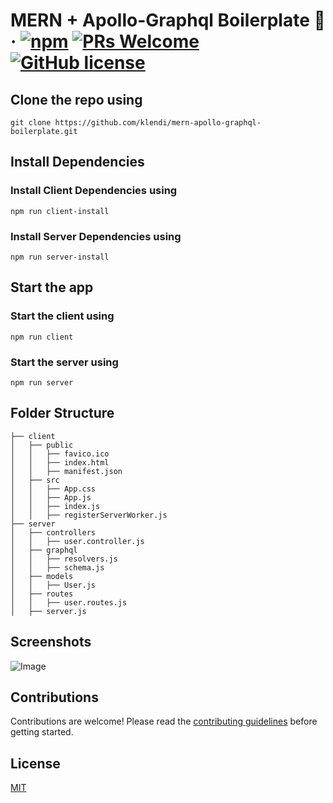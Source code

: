 # MERN + Apollo-Graphql Boilerplate :rocket: &middot; [![npm](https://img.shields.io/npm/v/npm.svg?style=flat-square)](https://www.npmjs.com/package/npm) [![PRs Welcome](https://img.shields.io/badge/PRs-welcome-brightgreen.svg?style=flat-square)](http://makeapullrequest.com) [![GitHub license](https://img.shields.io/badge/license-MIT-blue.svg?style=flat-square)](LICENSE)

## Clone the repo using

    git clone https://github.com/klendi/mern-apollo-graphql-boilerplate.git

## Install Dependencies

### Install Client Dependencies using

    npm run client-install

### Install Server Dependencies using

    npm run server-install

## Start the app

### Start the client using

    npm run client

### Start the server using

    npm run server

## Folder Structure

```
├── client
│	├── public
│	│	├── favico.ico
│	│	├── index.html
│	│	├── manifest.json
│	├── src
│	│	├── App.css
│	│	├── App.js
│	│	├── index.js
│	│	├── registerServerWorker.js
├── server
│	├── controllers
│	│	├── user.controller.js
│	├── graphql
│	│	├── resolvers.js
│	│	├── schema.js
│	├── models
│	│	├── User.js
│	├── routes
│	│	├── user.routes.js
│	├── server.js
```

## Screenshots

![Image](https://imgur.com/xbtg582.png)

## Contributions

Contributions are welcome! Please read the [contributing guidelines](https://github.com/klendi/react-movies/blob/master/CONTRIBUTING.md) before getting started.

## License

[MIT](https://github.com/klendi/react-moves/blob/master/LICENSE)
